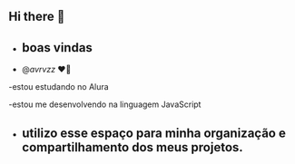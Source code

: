 ## Hi there 👋
- ## boas vindas ##
- @_avrvzz_ ❤️‍🔥 
 
-estou estudando no Alura 

-estou me desenvolvendo na linguagem JavaScript

- ## utilizo esse espaço para minha organização e compartilhamento dos meus projetos.
